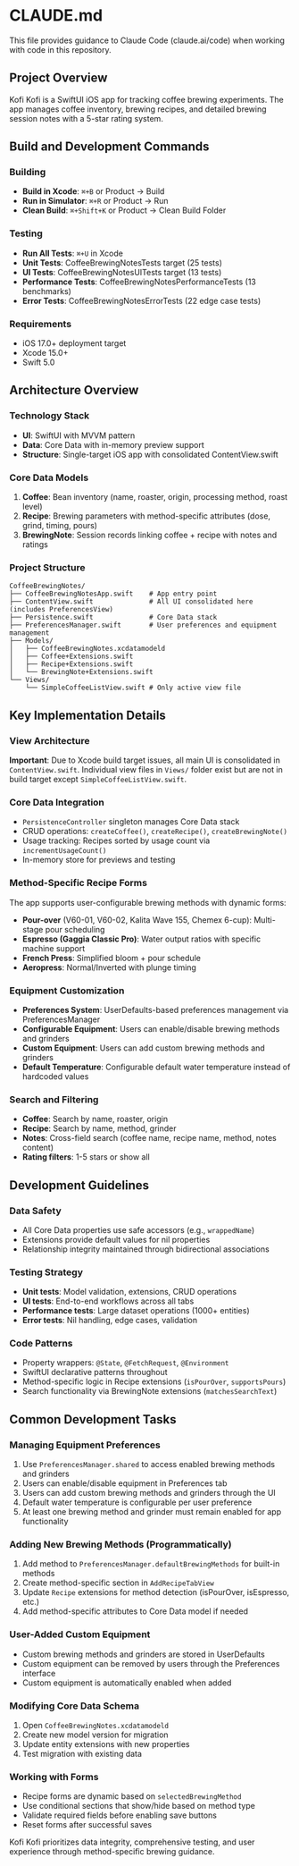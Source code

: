 # CLAUDE.md

This file provides guidance to Claude Code (claude.ai/code) when working with code in this repository.

## Project Overview

Kofi Kofi is a SwiftUI iOS app for tracking coffee brewing experiments. The app manages coffee inventory, brewing recipes, and detailed brewing session notes with a 5-star rating system.

## Build and Development Commands

### Building
- **Build in Xcode**: `⌘+B` or Product → Build
- **Run in Simulator**: `⌘+R` or Product → Run
- **Clean Build**: `⌘+Shift+K` or Product → Clean Build Folder

### Testing
- **Run All Tests**: `⌘+U` in Xcode
- **Unit Tests**: CoffeeBrewingNotesTests target (25 tests)
- **UI Tests**: CoffeeBrewingNotesUITests target (13 tests)
- **Performance Tests**: CoffeeBrewingNotesPerformanceTests (13 benchmarks)
- **Error Tests**: CoffeeBrewingNotesErrorTests (22 edge case tests)

### Requirements
- iOS 17.0+ deployment target
- Xcode 15.0+
- Swift 5.0

## Architecture Overview

### Technology Stack
- **UI**: SwiftUI with MVVM pattern
- **Data**: Core Data with in-memory preview support
- **Structure**: Single-target iOS app with consolidated ContentView.swift

### Core Data Models
1. **Coffee**: Bean inventory (name, roaster, origin, processing method, roast level)
2. **Recipe**: Brewing parameters with method-specific attributes (dose, grind, timing, pours)
3. **BrewingNote**: Session records linking coffee + recipe with notes and ratings

### Project Structure
```
CoffeeBrewingNotes/
├── CoffeeBrewingNotesApp.swift    # App entry point
├── ContentView.swift              # All UI consolidated here (includes PreferencesView)
├── Persistence.swift              # Core Data stack
├── PreferencesManager.swift       # User preferences and equipment management
├── Models/
│   ├── CoffeeBrewingNotes.xcdatamodeld
│   ├── Coffee+Extensions.swift
│   ├── Recipe+Extensions.swift
│   └── BrewingNote+Extensions.swift
└── Views/
    └── SimpleCoffeeListView.swift # Only active view file
```

## Key Implementation Details

### View Architecture
**Important**: Due to Xcode build target issues, all main UI is consolidated in `ContentView.swift`. Individual view files in `Views/` folder exist but are not in build target except `SimpleCoffeeListView.swift`.

### Core Data Integration
- `PersistenceController` singleton manages Core Data stack
- CRUD operations: `createCoffee()`, `createRecipe()`, `createBrewingNote()`
- Usage tracking: Recipes sorted by usage count via `incrementUsageCount()`
- In-memory store for previews and testing

### Method-Specific Recipe Forms
The app supports user-configurable brewing methods with dynamic forms:
- **Pour-over** (V60-01, V60-02, Kalita Wave 155, Chemex 6-cup): Multi-stage pour scheduling
- **Espresso (Gaggia Classic Pro)**: Water output ratios with specific machine support
- **French Press**: Simplified bloom + pour schedule  
- **Aeropress**: Normal/Inverted with plunge timing

### Equipment Customization
- **Preferences System**: UserDefaults-based preferences management via PreferencesManager
- **Configurable Equipment**: Users can enable/disable brewing methods and grinders
- **Custom Equipment**: Users can add custom brewing methods and grinders
- **Default Temperature**: Configurable default water temperature instead of hardcoded values

### Search and Filtering
- **Coffee**: Search by name, roaster, origin
- **Recipe**: Search by name, method, grinder
- **Notes**: Cross-field search (coffee name, recipe name, method, notes content)
- **Rating filters**: 1-5 stars or show all

## Development Guidelines

### Data Safety
- All Core Data properties use safe accessors (e.g., `wrappedName`)
- Extensions provide default values for nil properties
- Relationship integrity maintained through bidirectional associations

### Testing Strategy
- **Unit tests**: Model validation, extensions, CRUD operations
- **UI tests**: End-to-end workflows across all tabs
- **Performance tests**: Large dataset operations (1000+ entities)
- **Error tests**: Nil handling, edge cases, validation

### Code Patterns
- Property wrappers: `@State`, `@FetchRequest`, `@Environment`
- SwiftUI declarative patterns throughout
- Method-specific logic in Recipe extensions (`isPourOver`, `supportsPours`)
- Search functionality via BrewingNote extensions (`matchesSearchText`)

## Common Development Tasks

### Managing Equipment Preferences
1. Use `PreferencesManager.shared` to access enabled brewing methods and grinders
2. Users can enable/disable equipment in Preferences tab
3. Users can add custom brewing methods and grinders through the UI
4. Default water temperature is configurable per user preference
5. At least one brewing method and grinder must remain enabled for app functionality

### Adding New Brewing Methods (Programmatically)
1. Add method to `PreferencesManager.defaultBrewingMethods` for built-in methods
2. Create method-specific section in `AddRecipeTabView` 
3. Update `Recipe` extensions for method detection (isPourOver, isEspresso, etc.)
4. Add method-specific attributes to Core Data model if needed

### User-Added Custom Equipment
- Custom brewing methods and grinders are stored in UserDefaults
- Custom equipment can be removed by users through the Preferences interface
- Custom equipment is automatically enabled when added

### Modifying Core Data Schema
1. Open `CoffeeBrewingNotes.xcdatamodeld`
2. Create new model version for migration
3. Update entity extensions with new properties
4. Test migration with existing data

### Working with Forms
- Recipe forms are dynamic based on `selectedBrewingMethod`
- Use conditional sections that show/hide based on method type
- Validate required fields before enabling save buttons
- Reset forms after successful saves

Kofi Kofi prioritizes data integrity, comprehensive testing, and user experience through method-specific brewing guidance.